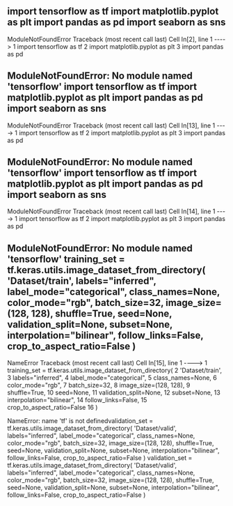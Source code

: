import tensorflow as tf
import matplotlib.pyplot as plt
import pandas as pd
import seaborn as sns
---------------------------------------------------------------------------
ModuleNotFoundError                       Traceback (most recent call last)
Cell In[2], line 1
----> 1 import tensorflow as tf
      2 import matplotlib.pyplot as plt
      3 import pandas as pd

ModuleNotFoundError: No module named 'tensorflow'
import tensorflow as tf
import matplotlib.pyplot as plt
import pandas as pd
import seaborn as sns
---------------------------------------------------------------------------
ModuleNotFoundError                       Traceback (most recent call last)
Cell In[13], line 1
----> 1 import tensorflow as tf
      2 import matplotlib.pyplot as plt
      3 import pandas as pd

ModuleNotFoundError: No module named 'tensorflow'
import tensorflow as tf
import matplotlib.pyplot as plt
import pandas as pd
import seaborn as sns
---------------------------------------------------------------------------
ModuleNotFoundError                       Traceback (most recent call last)
Cell In[14], line 1
----> 1 import tensorflow as tf
      2 import matplotlib.pyplot as plt
      3 import pandas as pd

ModuleNotFoundError: No module named 'tensorflow'
training_set = tf.keras.utils.image_dataset_from_directory(
    'Dataset/train',
    labels="inferred",
    label_mode="categorical",
    class_names=None,
    color_mode="rgb",
    batch_size=32,
    image_size=(128, 128),
    shuffle=True,
    seed=None,
    validation_split=None,
    subset=None,
    interpolation="bilinear",
    follow_links=False,
    crop_to_aspect_ratio=False
)
---------------------------------------------------------------------------
NameError                                 Traceback (most recent call last)
Cell In[15], line 1
----> 1 training_set = tf.keras.utils.image_dataset_from_directory(
      2     'Dataset/train',
      3     labels="inferred",
      4     label_mode="categorical",
      5     class_names=None,
      6     color_mode="rgb",
      7     batch_size=32,
      8     image_size=(128, 128),
      9     shuffle=True,
     10     seed=None,
     11     validation_split=None,
     12     subset=None,
     13     interpolation="bilinear",
     14     follow_links=False,
     15     crop_to_aspect_ratio=False
     16 )

NameError: name 'tf' is not definedvalidation_set = tf.keras.utils.image_dataset_from_directory(
    'Dataset/valid',
    labels="inferred",
    label_mode="categorical",
    class_names=None,
    color_mode="rgb",
    batch_size=32,
    image_size=(128, 128),
    shuffle=True,
    seed=None,
    validation_split=None,
    subset=None,
    interpolation="bilinear",
    follow_links=False,
    crop_to_aspect_ratio=False
)
validation_set = tf.keras.utils.image_dataset_from_directory(
    'Dataset/valid',
    labels="inferred",
    label_mode="categorical",
    class_names=None,
    color_mode="rgb",
    batch_size=32,
    image_size=(128, 128),
    shuffle=True,
    seed=None,
    validation_split=None,
    subset=None,
    interpolation="bilinear",
    follow_links=False,
    crop_to_aspect_ratio=False
)
